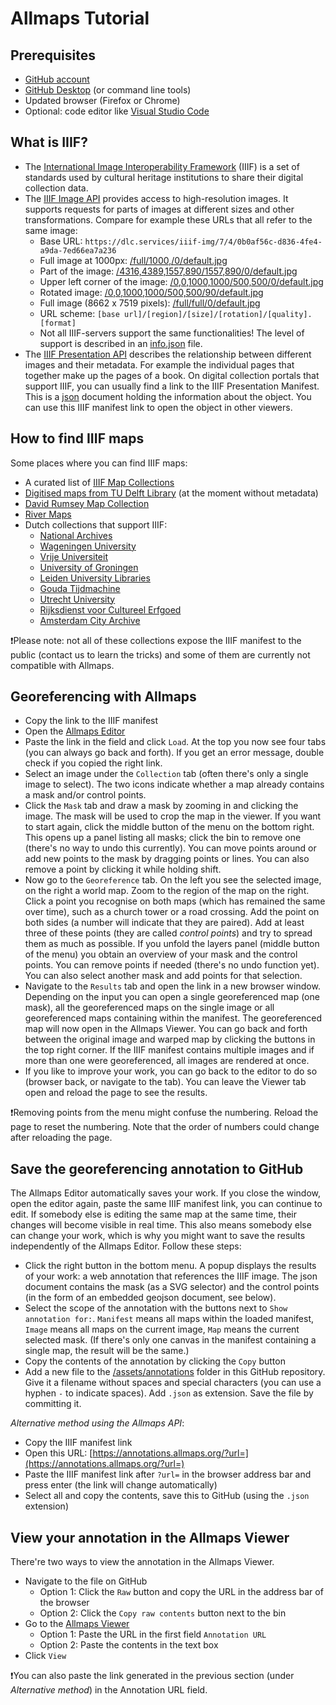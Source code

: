 # Allmaps Tutorial

## Prerequisites
- [GitHub account](https://github.com)
- [GitHub Desktop](https://desktop.github.com) (or command line tools)
- Updated browser (Firefox or Chrome)
- Optional: code editor like [Visual Studio Code](https://code.visualstudio.com)

## What is IIIF?
- The [International Image Interoperability Framework](https://iiif.io) (IIIF) is a set of standards used by cultural heritage institutions to share their digital collection data.
- The [IIIF Image API](https://iiif.io/api/image/3.0/) provides access to high-resolution images. It supports requests for parts of images at different sizes and other transformations. Compare for example these URLs that all refer to the same image:
  - Base URL: `https://dlc.services/iiif-img/7/4/0b0af56c-d836-4fe4-a9da-7ed66ea7a236`
  - Full image at 1000px: [/full/1000,/0/default.jpg](https://dlc.services/iiif-img/7/4/0b0af56c-d836-4fe4-a9da-7ed66ea7a236/full/1000,/0/default.jpg)
  - Part of the image: [/4316,4389,1557,890/1557,890/0/default.jpg](https://dlc.services/iiif-img/7/4/0b0af56c-d836-4fe4-a9da-7ed66ea7a236/4316,4389,1557,890/1557,890/0/default.jpg)
  - Upper left corner of the image: [/0,0,1000,1000/500,500/0/default.jpg](https://dlc.services/iiif-img/7/4/0b0af56c-d836-4fe4-a9da-7ed66ea7a236/0,0,1000,1000/500,500/0/default.jpg)
  - Rotated image: [/0,0,1000,1000/500,500/90/default.jpg](https://dlc.services/iiif-img/7/4/0b0af56c-d836-4fe4-a9da-7ed66ea7a236/0,0,1000,1000/500,500/90/default.jpg)
  - Full image (8662 x 7519 pixels): [/full/full/0/default.jpg](https://dlc.services/iiif-img/7/4/0b0af56c-d836-4fe4-a9da-7ed66ea7a236/full/full/0/default.jpg)
  - URL scheme: `[base url]/[region]/[size]/[rotation]/[quality].[format]`
  - Not all IIIF-servers support the same functionalities! The level of support is described in an [info.json](https://dlc.services/iiif-img/7/4/0b0af56c-d836-4fe4-a9da-7ed66ea7a236/info.json) file.
- The [IIIF Presentation API](https://iiif.io/api/presentation/3.0/) describes the relationship between different images and their metadata. For example the individual pages that together make up the pages of a book. On digital collection portals that support IIIF, you can usually find a link to the IIIF Presentation Manifest. This is a [json](https://www.json.org/json-en.html) document holding the information about the object. You can use this IIIF manifest link to open the object in other viewers.

## How to find IIIF maps
Some places where you can find IIIF maps:
- A curated list of [IIIF Map Collections](https://observablehq.com/@bertspaan/iiif-map-collections?collection=@bertspaan/allmaps)
- [Digitised maps from TU Delft Library](https://observablehq.com/@sammeltassen/tresor-maps) (at the moment without metadata)
- [David Rumsey Map Collection](https://www.davidrumsey.com)
- [River Maps](https://github.com/theberlage/river-maps)
- Dutch collections that support IIIF:
  - [National Archives](https://www.nationaalarchief.nl/onderzoeken/zoeken?activeTab=maps&rm=gallery)
  - [Wageningen University](https://images.wur.nl/digital/search/searchterm/map/field/type/mode/exact/conn/and)
  - [Vrije Universiteit](https://vu.contentdm.oclc.org/digital/collection/krt/search)
  - [University of Groningen](https://facsimile.ub.rug.nl/digital/collection/Kaarten/search)
  - [Leiden University Libraries](https://digitalcollections.universiteitleiden.nl/search?type=dismax&islandora_solr_search_navigation=1&f%5B0%5D=RELS_EXT_isMemberOfCollection_uri_ms:%22info%5C:fedora%5C/collection%5C:ubl_maps%22&f%5B1%5D=fedora_datastreams_ms:MANIFEST)
  - [Gouda Tijdmachine](https://www.goudatijdmachine.nl/data/collection/ark:/60537/bb25wx)
  - [Utrecht University](https://www.uu.nl/en/special-collections/collections/maps-and-atlases)
  - [Rijksdienst voor Cultureel Erfgoed](https://beeldbank.cultureelerfgoed.nl/)
  - [Amsterdam City Archive](https://archief.amsterdam/beeldbank/?mode=gallery&view=horizontal&sort=random%7B1656067417757%7D%20asc)
   
❗Please note: not all of these collections expose the IIIF manifest to the public (contact us to learn the tricks) and some of them are currently not compatible with Allmaps.

## Georeferencing with Allmaps
- Copy the link to the IIIF manifest
- Open the [Allmaps Editor](https://editor.allmaps.org)
- Paste the link in the field and click `Load`. At the top you now see four tabs (you can always go back and forth). If you get an error message, double check if you copied the right link.
- Select an image under the `Collection` tab (often there's only a single image to select). The two icons indicate whether a map already contains a mask and/or control points.
- Click the `Mask` tab and draw a mask by zooming in and clicking the image. The mask will be used to crop the map in the viewer. If you want to start again, click the middle button of the menu on the bottom right. This opens up a panel listing all masks; click the bin to remove one (there's no way to undo this currently). You can move points around or add new points to the mask by dragging points or lines. You can also remove a point by clicking it while holding shift.
- Now go to the `Georeference` tab. On the left you see the selected image, on the right a world map. Zoom to the region of the map on the right. Click a point you recognise on both maps (which has remained the same over time), such as a church tower or a road crossing. Add the point on both sides (a number will indicate that they are paired). Add at least three of these points (they are called *control points*) and try to spread them as much as possible. If you unfold the layers panel (middle button of the menu) you obtain an overview of your mask and the control points. You can remove points if needed (there's no undo function yet). You can also select another mask and add points for that selection.
- Navigate to the `Results` tab and open the link in a new browser window. Depending on the input you can open a single georeferenced map (one mask), all the georeferenced maps on the single image or all georeferenced maps containing within the manifest. The georeferenced map will now open in the Allmaps Viewer. You can go back and forth between the original image and warped map by clicking the buttons in the top right corner. If the IIIF manifest contains multiple images and if more than one were georeferenced, all images are rendered at once.
- If you like to improve your work, you can go back to the editor to do so (browser back, or navigate to the tab). You can leave the Viewer tab open and reload the page to see the results.

❗Removing points from the menu might confuse the numbering. Reload the page to reset the numbering. Note that the order of numbers could change after reloading the page.

## Save the georeferencing annotation to GitHub
The Allmaps Editor automatically saves your work. If you close the window, open the editor again, paste the same IIIF manifest link, you can continue to edit. If somebody else is editing the same map at the same time, their changes will become visible in real time. This also means somebody else can change your work, which is why you might want to save the results independently of the Allmaps Editor. Follow these steps:

- Click the right button in the bottom menu. A popup displays the results of your work: a web annotation that references the IIIF image. The json document contains the mask (as a SVG selector) and the control points (in the form of an embedded geojson document, see below).
- Select the scope of the annotation with the buttons next to `Show annotation for:`. `Manifest` means all maps within the loaded manifest, `Image` means all maps on the current image, `Map` means the current selected mask. (If there's only one canvas in the manifest containing a single map, the result will be the same.)
- Copy the contents of the annotation by clicking the `Copy` button
- Add a new file to the [/assets/annotations](https://github.com/theberlage/allmaps-workshop/tree/main/assets/annotations) folder in this GitHub repository. Give it a filename without spaces and special characters (you can use a hyphen `-` to indicate spaces). Add `.json` as extension. Save the file by committing it.

*Alternative method using the Allmaps API*:

- Copy the IIIF manifest link
- Open this URL: [https://annotations.allmaps.org/?url=](https://annotations.allmaps.org/?url=)
- Paste the IIIF manifest link after `?url=` in the browser address bar and press enter (the link will change automatically)
- Select all and copy the contents, save this to GitHub (using the `.json` extension)

## View your annotation in the Allmaps Viewer
There're two ways to view the annotation in the Allmaps Viewer.

- Navigate to the file on GitHub
  - Option 1: Click the `Raw` button and copy the URL in the address bar of the browser
  - Option 2: Click the `Copy raw contents` button next to the bin
- Go to the [Allmaps Viewer](https://viewer.allmaps.org)
  - Option 1: Paste the URL in the first field `Annotation URL`
  - Option 2: Paste the contents in the text box
- Click `View`

❗You can also paste the link generated in the previous section (under *Alternative method*) in the Annotation URL field.
